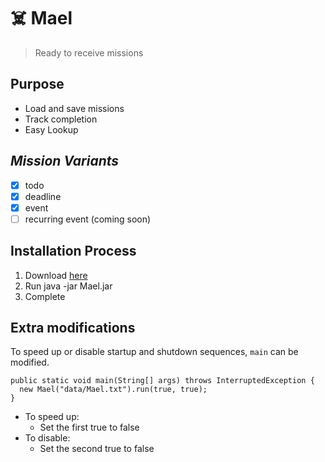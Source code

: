 # ☠️ **Mael** 

> Ready to receive missions

## Purpose
- Load and save missions
- Track completion
- Easy Lookup

## *Mission Variants*
- [x] todo
- [x] deadline
- [x] event
- [ ] recurring event (coming soon)

## Installation Process
1. Download [here](https://github.com/MNJPeng/ip/releases/tag/v0.1)
2. Run java -jar Mael.jar
3. Complete

## Extra modifications
To speed up or disable startup and shutdown sequences, `main` can be modified.

```
public static void main(String[] args) throws InterruptedException {
  new Mael("data/Mael.txt").run(true, true);
}
```
- To speed up:
  - Set the first true to false
- To disable:
  - Set the second true to false
